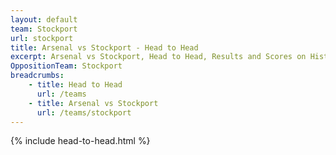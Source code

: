 ```yaml
---
layout: default
team: Stockport
url: stockport
title: Arsenal vs Stockport - Head to Head
excerpt: Arsenal vs Stockport, Head to Head, Results and Scores on History of Arsenal Football Club
OppositionTeam: Stockport
breadcrumbs:
    - title: Head to Head
      url: /teams
    - title: Arsenal vs Stockport
      url: /teams/stockport
---
```


{% include head-to-head.html %}